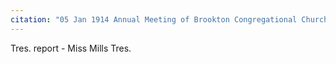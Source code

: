 ```yaml
---
citation: "05 Jan 1914 Annual Meeting of Brookton Congregational Church. Digitally photographed entry in **Congregational Church 1868-1933 Minutes of Meetings and Membership**, used with permission from Caroline Valley Community Church"
---
```


Tres. report - Miss Mills Tres.

